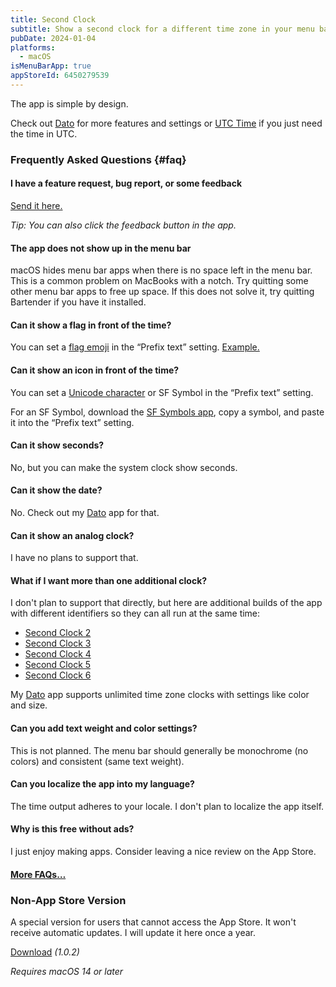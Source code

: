 ```yaml
---
title: Second Clock
subtitle: Show a second clock for a different time zone in your menu bar
pubDate: 2024-01-04
platforms:
  - macOS
isMenuBarApp: true
appStoreId: 6450279539
---
```


The app is simple by design.

Check out [Dato](/dato) for more features and settings or [UTC Time](/utc-time) if you just need the time in UTC.

### Frequently Asked Questions {#faq}

#### I have a feature request, bug report, or some feedback

[Send it here.](https://sindresorhus.com/feedback?product=Second%20Clock&referrer=Website-FAQ)

*Tip: You can also click the feedback button in the app.*

#### The app does not show up in the menu bar

macOS hides menu bar apps when there is no space left in the menu bar. This is a common problem on MacBooks with a notch. Try quitting some other menu bar apps to free up space. If this does not solve it, try quitting Bartender if you have it installed.

#### Can it show a flag in front of the time?

You can set a [flag emoji](https://emojipedia.org/flags) in the “Prefix text” setting. [Example.](https://twitter.com/sindresorhus/status/1742975880031543330)

#### Can it show an icon in front of the time?

You can set a [Unicode character](https://www.vertex42.com/ExcelTips/unicode-symbols.html) or SF Symbol in the “Prefix text” setting.

For an SF Symbol, download the [SF Symbols app](https://developer.apple.com/sf-symbols/), copy a symbol, and paste it into the “Prefix text” setting.

#### Can it show seconds?

No, but you can make the system clock show seconds.

#### Can it show the date?

No. Check out my [Dato](/dato) app for that.

#### Can it show an analog clock?

I have no plans to support that.

#### What if I want more than one additional clock?

I don't plan to support that directly, but here are additional builds of the app with different identifiers so they can all run at the same time:

- [Second Clock 2](https://github.com/sindresorhus/meta/files/13830079/Second.Clock.2.zip)
- [Second Clock 3](https://github.com/sindresorhus/meta/files/13830078/Second.Clock.3.zip)
- [Second Clock 4](https://github.com/sindresorhus/meta/files/13830077/Second.Clock.4.zip)
- [Second Clock 5](https://github.com/sindresorhus/meta/files/13830075/Second.Clock.5.zip)
- [Second Clock 6](https://github.com/sindresorhus/meta/files/13830074/Second.Clock.6.zip)

My [Dato](/dato) app supports unlimited time zone clocks with settings like color and size.

#### Can you add text weight and color settings?

This is not planned. The menu bar should generally be monochrome (no colors) and consistent (same text weight).

#### Can you localize the app into my language?

The time output adheres to your locale. I don't plan to localize the app itself.

#### Why is this free without ads?

I just enjoy making apps. Consider leaving a nice review on the App Store.

#### [More FAQs…](/apps/faq)

### Non-App Store Version

A special version for users that cannot access the App Store. It won't receive automatic updates. I will update it here once a year.

[Download](https://www.dropbox.com/scl/fi/hcnyygw1tgvuuu4vt3u2c/Second-Clock-1.0.2-1705924022.zip?rlkey=uicv5a7uwrwg8fpucms7sg5x6&raw=1) *(1.0.2)*

*Requires macOS 14 or later*
